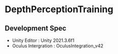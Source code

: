 # DepthPerceptionTraining

## Development Spec
- Unity Editor : Unity 2021.3.6f1
- Oculus Intergration : OculusIntegration_v42
